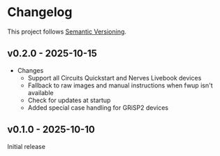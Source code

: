 # Changelog

This project follows [Semantic Versioning](https://semver.org/spec/v2.0.0.html).

## v0.2.0 - 2025-10-15

* Changes
  * Support all Circuits Quickstart and Nerves Livebook devices
  * Fallback to raw images and manual instructions when fwup isn't available
  * Check for updates at startup
  * Added special case handling for GRiSP2 devices

## v0.1.0 - 2025-10-10

Initial release
